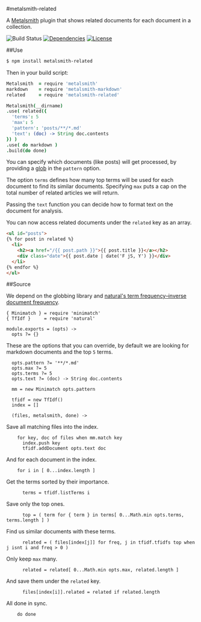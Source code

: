 #metalsmith-related

A [Metalsmith](http://www.metalsmith.io/) plugin that shows related documents for each document in a collection.

![Build Status](http://img.shields.io/codeship/0ac46b40-5fa8-0132-2efc-3643fcd47fc7.svg?style=flat)
[![Dependencies](http://img.shields.io/david/radekstepan/metalsmith-related.svg?style=flat)](https://david-dm.org/radekstepan/metalsmith-related)
[![License](http://img.shields.io/badge/license-AGPL--3.0-red.svg?style=flat)](LICENSE)

##Use

```bash
$ npm install metalsmith-related
```

Then in your build script:

```coffeescript
Metalsmith  = require 'metalsmith'
markdown    = require 'metalsmith-markdown'
related     = require 'metalsmith-related'

Metalsmith(__dirname)
.use( related({
  'terms': 5
  'max': 5
  'pattern': 'posts/**/*.md'
  'text': (doc) -> String doc.contents
}) )
.use( do markdown )
.build(do done)
```

You can specify which documents (like posts) will get processed, by providing a [glob](https://github.com/isaacs/minimatch) in the `pattern` option.

The option `terms` defines how many top terms will be used for each document to find its similar documents. Specifying `max` puts a cap on the total number of related articles we will return.

Passing the `text` function you can decide how to format text on the document for analysis.

You can now access related documents under the `related` key as an array.

```html
<ul id="posts">
{% for post in related %}
  <li>
    <h2><a href="/{{ post.path }}">{{ post.title }}</a></h2>
    <div class="date">{{ post.date | date('F jS, Y') }}</div>
  </li>
{% endfor %}
</ul>
```

##Source

We depend on the globbing library and [natural's term frequency–inverse document frequency](https://github.com/NaturalNode/natural#tf-idf).

    { Minimatch } = require 'minimatch'
    { TfIdf }     = require 'natural'

    module.exports = (opts) ->
      opts ?= {}

These are the options that you can override, by default we are looking for markdown documents and the top `5` terms.

      opts.pattern ?= '**/*.md'
      opts.max ?= 5
      opts.terms ?= 5
      opts.text ?= (doc) -> String doc.contents

      mm = new Minimatch opts.pattern

      tfidf = new TfIdf()
      index = []

      (files, metalsmith, done) ->

Save all matching files into the index.

        for key, doc of files when mm.match key
          index.push key
          tfidf.addDocument opts.text doc

And for each document in the index.

        for i in [ 0...index.length ]

Get the terms sorted by their importance.

          terms = tfidf.listTerms i

Save only the top ones.

          top = ( term for { term } in terms[ 0...Math.min opts.terms, terms.length ] )

Find us similar documents with these terms.

          related = ( files[index[j]] for freq, j in tfidf.tfidfs top when j isnt i and freq > 0 )

Only keep `max` many.

          related = related[ 0...Math.min opts.max, related.length ]

And save them under the `related` key.

          files[index[i]].related = related if related.length

All done in sync.

        do done